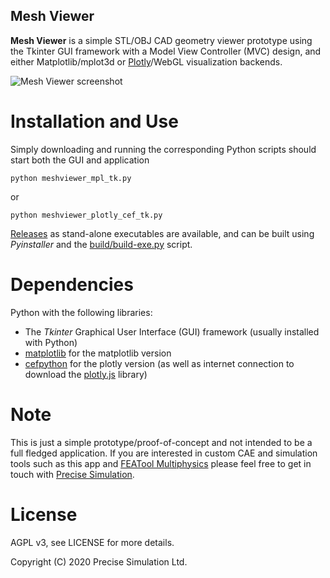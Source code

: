 Mesh Viewer
-----------

**Mesh Viewer** is a simple STL/OBJ CAD geometry viewer prototype
  using the Tkinter GUI framework with a Model View Controller (MVC)
  design, and either Matplotlib/mplot3d or
  [Plotly](https://www.featool.com/web-plots)/WebGL visualization
  backends.

![Mesh Viewer screenshot](https://raw.githubusercontent.com/precise-simulation/mesh-viewer/master/meshviewer-screenshot.jpg)

# Installation and Use

Simply downloading and running the corresponding Python scripts should
start both the GUI and application

    python meshviewer_mpl_tk.py

or

    python meshviewer_plotly_cef_tk.py

[Releases](https://github.com/precise-simulation/mesh-viewer/releases)
as stand-alone executables are available, and can be built using
_Pyinstaller_ and the [build/build-exe.py](https://github.com/precise-simulation/mesh-viewer/blob/master/build/build-exe.py)
script.

# Dependencies

Python with the following libraries:

- The _Tkinter_ Graphical User Interface (GUI) framework (usually installed with Python)
- [matplotlib](https://matplotlib.org) for the matplotlib version
- [cefpython](https://github.com/cztomczak/cefpython) for the plotly
  version (as well as internet connection to download the
  [plotly.js](https://github.com/plotly/plotly.js) library)

# Note

This is just a simple prototype/proof-of-concept and not intended to
be a full fledged application. If you are interested in custom CAE and
simulation tools such as this app and
[FEATool Multiphysics](https://www.featool.com) please feel free to
get in touch with [Precise Simulation](https://www.precisesimulation.com).

# License

AGPL v3, see LICENSE for more details.

Copyright (C) 2020 Precise Simulation Ltd.
